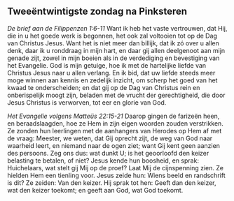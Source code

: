 ## Tweeëntwintigste zondag na Pinksteren

*De brief aan de Filippenzen 1:6-11*
Want ik heb het vaste vertrouwen, dat Hij, die in u het goede werk is begonnen, het ook zal voltooien tot op de Dag van Christus Jesus. Want het is niet meer dan billijk, dat ik zó over u allen denk, daar ik u ronddraag in mijn hart, en daar gij allen deelgenoot aan mijn genade zijt, zowel in mijn boeien als in de verdediging en bevestiging van het Evangelie. God is mijn getuige, hoe ik met de hartelijke liefde van Christus Jesus naar u allen verlang. En ik bid, dat uw liefde steeds meer moge winnen aan kennis en zedelijk inzicht, om scherp het goed van het kwaad te onderscheiden; en dat gij op de Dag van Christus rein en onberispelijk moogt zijn, beladen met de vrucht der gerechtigheid, die door Jesus Christus is verworven, tot eer en glorie van God. 

*Het Evangelie volgens Matteüs 22:15-21*
Daarop gingen de farizeën heen, en beraadslaagden, hoe ze Hem in zijn eigen woorden zouden verstrikken. Ze zonden hun leerlingen met de aanhangers van Herodes op Hem af met de vraag: Meester, we weten, dat Gij oprecht zijt, de weg van God naar waarheid leert, en niemand naar de ogen ziet; want Gij kent geen aanzien des persoons. Zeg ons dus: wat dunkt U; is het geoorloofd den keizer belasting te betalen, of niet? Jesus kende hun boosheid, en sprak: Huichelaars, wat stelt gij Mij op de proef? Laat Mij de cijnspenning zien. Ze hielden Hem een tienling voor. Jesus zeide hun: Wiens beeld en randschrift is dit? Ze zeiden: Van den keizer. Hij sprak tot hen: Geeft dan den keizer, wat den keizer toekomt; en geeft aan God, wat God toekomt. 

